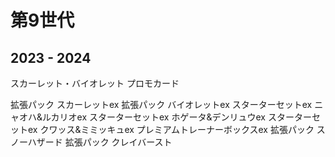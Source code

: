 # 第9世代  

## 2023 - 2024  

スカーレット・バイオレット プロモカード

拡張パック スカーレットex
拡張パック バイオレットex
スターターセットex ニャオハ&ルカリオex
スターターセットex ホゲータ&デンリュウex
スターターセットex クワッス&ミミッキュex
プレミアムトレーナーボックスex
拡張パック スノーハザード
拡張パック クレイバースト
